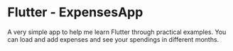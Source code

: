 # Flutter - ExpensesApp

A very simple app to help me learn Flutter through practical examples. You can load and add expenses and see your spendings in different months.
